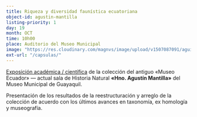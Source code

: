 ```yaml
---
title: Riqueza y diversidad faunística ecuatoriana
object-id: agustin-mantilla
listing-priority: 1
day: 19
month: OCT
time: 10h00
place: Auditorio del Museo Municipal
image: "https://res.cloudinary.com/magnvs/image/upload/v1507087091/aguila_ddnd7q.jpg"
ext-url: "/capsulas/"
---
```


<u>Exposición académica / científica</u> de la colección del antiguo &laquo;Museo Ecuador&raquo; &mdash; actual sala de Historia Natural <b>&laquo;Hno. Agustín Mantilla&raquo;</b> del Museo Municipal de Guayaquil.

Presentación de los resultados de la reestructuración y arreglo de la colección de acuerdo con los últimos avances en taxonomía, ex homología y museografía.
